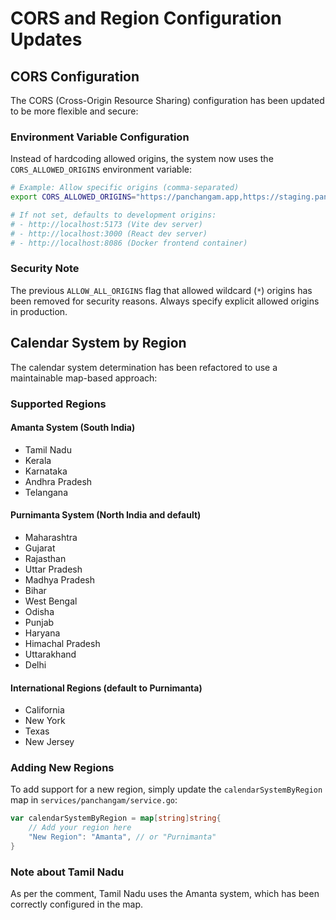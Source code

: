 # CORS and Region Configuration Updates

## CORS Configuration

The CORS (Cross-Origin Resource Sharing) configuration has been updated to be more flexible and secure:

### Environment Variable Configuration

Instead of hardcoding allowed origins, the system now uses the `CORS_ALLOWED_ORIGINS` environment variable:

```bash
# Example: Allow specific origins (comma-separated)
export CORS_ALLOWED_ORIGINS="https://panchangam.app,https://staging.panchangam.app,http://localhost:5173"

# If not set, defaults to development origins:
# - http://localhost:5173 (Vite dev server)
# - http://localhost:3000 (React dev server)  
# - http://localhost:8086 (Docker frontend container)
```

### Security Note

The previous `ALLOW_ALL_ORIGINS` flag that allowed wildcard (`*`) origins has been removed for security reasons. Always specify explicit allowed origins in production.

## Calendar System by Region

The calendar system determination has been refactored to use a maintainable map-based approach:

### Supported Regions

#### Amanta System (South India)
- Tamil Nadu
- Kerala
- Karnataka
- Andhra Pradesh
- Telangana

#### Purnimanta System (North India and default)
- Maharashtra
- Gujarat
- Rajasthan
- Uttar Pradesh
- Madhya Pradesh
- Bihar
- West Bengal
- Odisha
- Punjab
- Haryana
- Himachal Pradesh
- Uttarakhand
- Delhi

#### International Regions (default to Purnimanta)
- California
- New York
- Texas
- New Jersey

### Adding New Regions

To add support for a new region, simply update the `calendarSystemByRegion` map in `services/panchangam/service.go`:

```go
var calendarSystemByRegion = map[string]string{
    // Add your region here
    "New Region": "Amanta", // or "Purnimanta"
}
```

### Note about Tamil Nadu

As per the comment, Tamil Nadu uses the Amanta system, which has been correctly configured in the map.